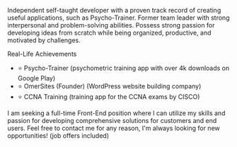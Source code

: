 Independent self-taught developer with a proven track record of creating useful applications, such as Psycho-Trainer. Former team leader with strong interpersonal and problem-solving abilities. Possess strong passion for developing ideas from scratch while being organized, productive, and motivated by challenges.

Real-Life Achievements
- ⭐ Psycho-Trainer (psychometric training app with over 4k downloads on Google Play)
- ⭐ OmerSites (Founder) (WordPress website building company)
- ⭐ CCNA Training (training app for the CCNA exams by CISCO)

I am seeking a full-time Front-End position where I can utilize my skills and passion for developing comprehensive solutions for customers and end users. 
Feel free to contact me for any reason, I'm always looking for new opportunities! (job offers included)
